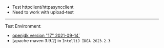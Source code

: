 + Test httpclient/httpasyncclient
+ Need to work with upload-test
----------------------------------------------------
Test Environment:
- [openjdk version "17" 2021-09-14`](https://download.java.net/openjdk/jdk17/ri/openjdk-17+35_windows-x64_bin.zip)
- [apache maven 3.9.2] in `IntelliJ IDEA 2023.2.3`
